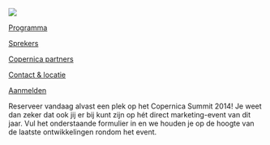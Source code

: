 [![](articlesblog/csummit-header.jpg)](./copernica-summit.md)

[Programma](http://www.copernica.com/nl/ondersteuning/copernica-summit/programma-copernica-summit "Copernica Summit programma")

[Sprekers](http://www.copernica.com/nl/ondersteuning/copernica-summit/sprekers-copernica-summit "Copernica Summit sprekers")

[Copernica
partners](http://www.copernica.com/nl/ondersteuning/copernica-summit/copernica-partners "Copernica partners")

[Contact &
locatie](http://www.copernica.com/nl/ondersteuning/copernica-summit/contact-locatie "Copernica Summit contact & locatie")

[Aanmelden](http://www.copernica.com/nl/ondersteuning/copernica-summit/meld-je-nu-aan-voor-het-copernica-summit "Meld je nu aan voor de Copernica Summit!")

Reserveer vandaag alvast een plek op het Copernica Summit 2014! Je weet
dan zeker dat ook jij er bij kunt zijn op hét direct marketing-event van
dit jaar. Vul het onderstaande formulier in en we houden je op de hoogte
van de laatste ontwikkelingen rondom het event.
